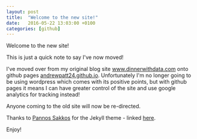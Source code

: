 ```yaml
---
layout: post
title:  "Welcome to the new site!"
date:   2016-05-22 13:03:00 +0100
categories: [github]
---
```


Welcome to the new site!

This is just a quick note to say I've now moved!

I've moved over from my original blog site www.dinnerwithdata.com onto github pages [andrewpatt24.github.io](http://andrewpatt24.github.io). Unfortunately I'm no longer going to be using wordpress which comes with its positive points, but with github pages it means I can have greater control of the site and use google analytics for tracking instead!

Anyone coming to the old site will now be re-directed.

Thanks to [Pannos Sakkos](https://github.com/PanosSakkos) for the Jekyll theme - linked [here](http://jekyllthemes.org/themes/personal/).

Enjoy!